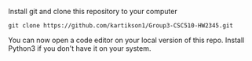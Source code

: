 Install git and clone this repository to your computer
```
git clone https://github.com/kartikson1/Group3-CSC510-HW2345.git
```
You can now open a code editor on your local version of this repo.
Install Python3 if you don't have it on your system.
